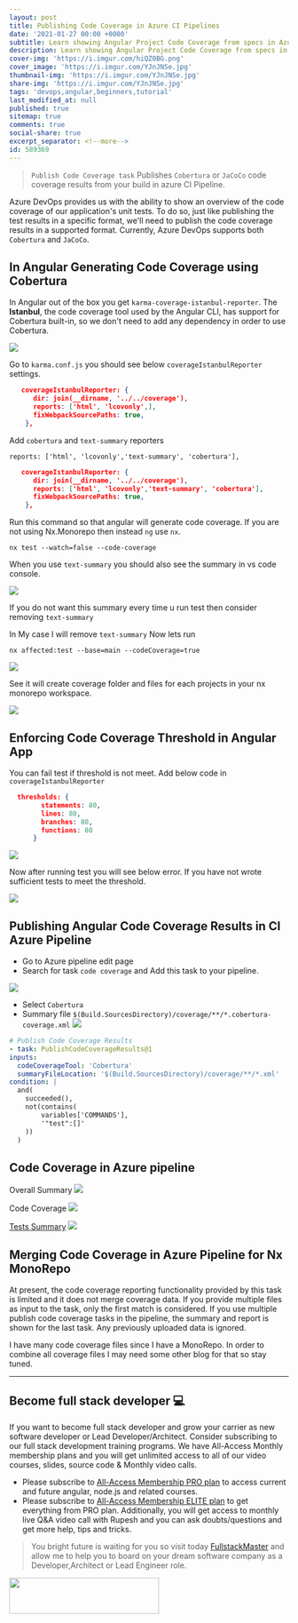 ```yaml
---
layout: post
title: Publishing Code Coverage in Azure CI Pipelines
date: '2021-01-27 00:00 +0000'
subtitle: Learn showing Angular Project Code Coverage from specs in Azure CI pipeline
description: Learn showing Angular Project Code Coverage from specs in Azure CI pipeline
cover-img: 'https://i.imgur.com/hiQZ0BG.png'
cover_image: 'https://i.imgur.com/YJnJNSe.jpg'
thumbnail-img: 'https://i.imgur.com/YJnJNSe.jpg'
share-img: 'https://i.imgur.com/YJnJNSe.jpg'
tags: 'devops,angular,beginners,tutorial'
last_modified_at: null
published: true
sitemap: true
comments: true
social-share: true
excerpt_separator: <!--more-->
id: 589369
---
```


>`Publish Code Coverage task` Publishes `Cobertura` or `JaCoCo` code coverage results from your build in azure CI Pipeline. 

Azure DevOps provides us with the ability to show an overview of the code coverage of our application's unit tests. To do so, just like publishing the test results in a specific format, we'll need to publish the code coverage results in a supported format. Currently, Azure DevOps supports both `Cobertura` and `JaCoCo`. 

## In Angular Generating Code Coverage using Cobertura
In Angular out of the box you get `karma-coverage-istanbul-reporter`. The **Istanbul**, the code coverage tool used by the Angular CLI, has support for Cobertura built-in, so we don't need to add any dependency in order to use Cobertura.

![](https://i.imgur.com/8DX15qu.png)

Go to `karma.conf.js` you should see below `coverageIstanbulReporter` settings.

```json
   coverageIstanbulReporter: {
      dir: join(__dirname, '../../coverage'),
      reports: ['html', 'lcovonly',],
      fixWebpackSourcePaths: true,
    },
```

Add `cobertura` and `text-summary` reporters

`reports: ['html', 'lcovonly','text-summary', 'cobertura'],`

```json
   coverageIstanbulReporter: {
      dir: join(__dirname, '../../coverage'),
      reports: ['html', 'lcovonly','text-summary', 'cobertura'],
      fixWebpackSourcePaths: true,
    },
```

Run this command so that angular will generate code coverage. If you are not using Nx.Monorepo then instead `ng` use `nx`.

`nx test --watch=false --code-coverage`

When you use `text-summary` you should also see the summary in vs code console. 

![](https://i.imgur.com/yzKXEqD.png)

If you do not want this summary every time u run test then consider removing `text-summary`

In My case I will remove `text-summary` Now lets run 

`nx affected:test --base=main --codeCoverage=true`

![](https://i.imgur.com/koGT0XK.png)

See it will create coverage folder and files for each projects in your nx monorepo workspace.

![](https://i.imgur.com/wmlK2yR.png)



## Enforcing Code Coverage Threshold in Angular App

You can fail test if threshold is not meet. Add below code in  `coverageIstanbulReporter`

```json
  thresholds: {
        statements: 80,
        lines: 80,
        branches: 80,
        functions: 80
      }
```

![](https://i.imgur.com/q1Uu6Zv.png)

Now after running test you will see below error. If you have not wrote sufficient tests to meet the threshold. 

![](https://i.imgur.com/h9IhFNM.png)


## Publishing Angular Code Coverage Results in CI Azure Pipeline

- Go to Azure pipeline edit page
- Search for task `code coverage` and Add this task to your pipeline.

![](https://i.imgur.com/LAbXQiw.png)

- Select `Cobertura` 
- Summary file `$(Build.SourcesDirectory)/coverage/**/*.cobertura-coverage.xml`
![](https://i.imgur.com/jbax5hT.png)


```yaml
# Publish Code Coverage Results
- task: PublishCodeCoverageResults@1
inputs:
  codeCoverageTool: 'Cobertura'
  summaryFileLocation: '$(Build.SourcesDirectory)/coverage/**/*.xml'
condition: |
  and(
    succeeded(),
    not(contains(
        variables['COMMANDS'],
        '"test":[]'
    ))
  )
```

## Code Coverage in Azure pipeline

Overall Summary
![](https://i.imgur.com/LDdThYR.png)

Code Coverage
![](https://i.imgur.com/L7prbkw.png)

[Tests Summary](https://hackmd.io/ChTI9iFXQXGdlQAWrcqrKA)
![](https://i.imgur.com/hdinDdg.png)

## Merging Code Coverage in Azure Pipeline for Nx MonoRepo
At present, the code coverage reporting functionality provided by this task is limited and it does not merge coverage data. If you provide multiple files as input to the task, only the first match is considered. If you use multiple publish code coverage tasks in the pipeline, the summary and report is shown for the last task. Any previously uploaded data is ignored.

I have many code coverage files since I have a MonoRepo. In order to combine all coverage files I may need some other blog for that so stay tuned.

--- 
## Become full stack developer 💻

If you want to become full stack developer and grow your carrier as new software developer or Lead Developer/Architect. Consider subscribing to our full stack development training programs. We have All-Access Monthly membership plans and you will get unlimited access to all of our video courses, slides, source code & Monthly video calls.

- Please subscribe to [All-Access Membership PRO plan](https://www.fullstackmaster.net/pro) to access current and future angular, node.js and related courses.
- Please subscribe to [All-Access Membership ELITE plan](https://www.fullstackmaster.net/elite) to get everything from PRO plan. Additionally, you will get access to monthly live Q&A video call with Rupesh and you can ask doubts/questions and get more help, tips and tricks.

> You bright future is waiting for you so visit today [FullstackMaster](www.fullstackmaster.net) and allow me to help you to board on your dream software company as a Developer,Architect or Lead Engineer role.
<a href="https://www.fullstackmaster.net">
    <img height="65" src="https://i.imgur.com/9OCLciM.png" width="270">
</a>
 
